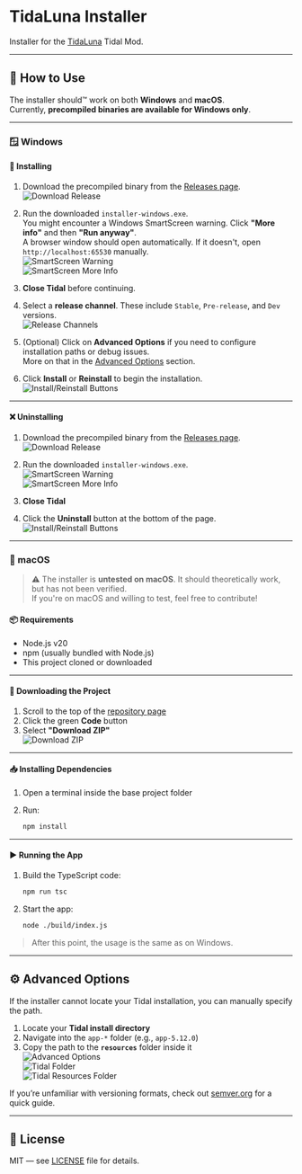 
# TidaLuna Installer

Installer for the [TidaLuna](https://github.com/Inrixia/TidaLuna) Tidal Mod.

---

## 🚀 How to Use

The installer should™ work on both **Windows** and **macOS**.  
Currently, **precompiled binaries are available for Windows only**.

---

### 🪟 Windows

#### 🔧 Installing

1. Download the precompiled binary from the [Releases page](https://github.com/jxnxsdev/TidaLuna-Installer/releases).  
   ![Download Release](images/github_compiled_download.png)

2. Run the downloaded `installer-windows.exe`.  
   You might encounter a Windows SmartScreen warning. Click **"More info"** and then **"Run anyway"**.  
   A browser window should open automatically. If it doesn't, open `http://localhost:65530` manually.  
   ![SmartScreen Warning](images/smartscreen.png)  
   ![SmartScreen More Info](images/smartscreen_more.png)

3. **Close Tidal** before continuing.

4. Select a **release channel**. These include `Stable`, `Pre-release`, and `Dev` versions.  
   ![Release Channels](images/releases.png)

5. (Optional) Click on **Advanced Options** if you need to configure installation paths or debug issues.  
   More on that in the [Advanced Options](#advanced-options) section.

6. Click **Install** or **Reinstall** to begin the installation.  
   ![Install/Reinstall Buttons](images/buttons.png)

---

#### ❌ Uninstalling

1. Download the precompiled binary from the [Releases page](https://github.com/jxnxsdev/TidaLuna-Installer/releases).  
   ![Download Release](images/github_compiled_download.png)

2. Run the downloaded `installer-windows.exe`.  
   ![SmartScreen Warning](images/smartscreen.png)  
   ![SmartScreen More Info](images/smartscreen_more.png)

3. **Close Tidal**

4. Click the **Uninstall** button at the bottom of the page.  
   ![Install/Reinstall Buttons](images/buttons.png)

---

### 🍏 macOS

> ⚠️ The installer is **untested on macOS**. It should theoretically work, but has not been verified.  
> If you're on macOS and willing to test, feel free to contribute!

#### 📦 Requirements

- Node.js v20
- npm (usually bundled with Node.js)
- This project cloned or downloaded

---

#### 📁 Downloading the Project

1. Scroll to the top of the [repository page](https://github.com/jxnxsdev/TidaLuna-Installer)
2. Click the green **Code** button
3. Select **"Download ZIP"**  
   ![Download ZIP](images/github_download.png)

---

#### 📥 Installing Dependencies

1. Open a terminal inside the base project folder
2. Run:

   ```bash
   npm install
   ```

---

#### ▶️ Running the App

1. Build the TypeScript code:

   ```bash
   npm run tsc
   ```

2. Start the app:

   ```bash
   node ./build/index.js
   ```

> After this point, the usage is the same as on Windows.

---

## ⚙️ Advanced Options

If the installer cannot locate your Tidal installation, you can manually specify the path.

1. Locate your **Tidal install directory**
2. Navigate into the `app-*` folder (e.g., `app-5.12.0`)
3. Copy the path to the **`resources`** folder inside it  
   ![Advanced Options](images/advanced_options.png)  
   ![Tidal Folder](images/tidal_folder.png)  
   ![Tidal Resources Folder](images/tidal_resources.png)

If you’re unfamiliar with versioning formats, check out [semver.org](https://semver.org/) for a quick guide.

---

## 📎 License

MIT — see [LICENSE](./LICENSE) file for details.
